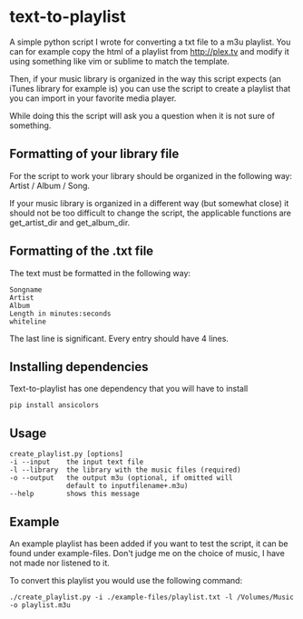 # text-to-playlist
A simple python script I wrote for converting a txt file to a m3u playlist. You can for example copy the html of a playlist from http://plex.tv and modify it using something like vim or sublime to match the template.

Then, if your music library is organized in the way this script expects (an iTunes library for example is) you can use the script to create a playlist that you can import in your favorite media player.

While doing this the script will ask you a question when it is not sure of something.

## Formatting of your library file
For the script to work your library should be organized in the following way: Artist / Album / Song.

If your music library is organized in a different way (but somewhat close) it should not be too difficult to change the script, the applicable functions are get_artist_dir and get_album_dir.

## Formatting of the .txt file
The text must be formatted in the following way:
```
Songname
Artist
Album
Length in minutes:seconds
whiteline
```

The last line is significant. Every entry should have 4 lines.

## Installing dependencies
Text-to-playlist has one dependency that you will have to install

```
pip install ansicolors
```

## Usage
```
create_playlist.py [options]
-i --input    the input text file
-l --library  the library with the music files (required)
-o --output   the output m3u (optional, if omitted will
              default to inputfilename+.m3u)
--help        shows this message
```

## Example
An example playlist has been added if you want to test the script, it can be found under example-files. Don't judge me on the choice of music, I have not made nor listened to it.

To convert this playlist you would use the following command:
```
./create_playlist.py -i ./example-files/playlist.txt -l /Volumes/Music -o playlist.m3u
```

